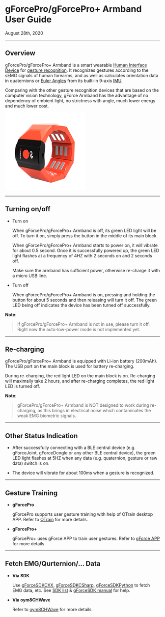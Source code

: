 
# gForcePro/gForcePro+ Armband User Guide

August 28th, 2020

***

## Overview

gForcePro/gForcePro+ Armband is a smart wearable [Human Interface Device][HID] for
[gesture recognition][GestureRecognition]. It recognizes gestures according
to the sEMG signals of human forearms, and as well as calculates orientation
data in quaternions or [Euler Angles][EulerAngles] from its built-in 9-axis [IMU][IMU].

Comparing with the other gesture recognition devices that are based on
the computer vision technology, gForce Armband has the advantage of no
dependency of embient light, no strictness with angle, much lower energy
and much lower cost.

![gForcePro/gForcePro+ Armband](./imgs/Armband.png)

***

## Turning on/off

- Turn on

    When gForcePro/gForcePro+ Armband is off, its green LED light will be off. To turn
    it on, simply press the button in the middle of its main block.

    When gForcePro/gForcePro+ Armband starts to power on, it will vibrate for about 0.5
    second. Once it is successfully powered up, the green LED light flashes
    at a frequency of 4HZ with 2 seconds on and 2 seconds off.

    Make sure the armband has sufficient power, otherwise re-charge it with
    a micro USB line.

- Turn off

    When gForcePro/gForcePro+ Armband is on, pressing and holding the button for about 5
    seconds and then releasing will turn it off. The green LED being off
    indicates the device has been turned off successfully.

**Note**:
> If gForcePro/gForcePro+ Armband is not in use, please turn it off. Right now the
> auto-low-power mode is not implemented yet.

***

## Re-charging

gForcePro/gForcePro+ Armband is equipped with Li-ion battery (200mAh). The USB port on
the main block is used for battery re-charging.

During re-charging, the red light LED on the main block is on. Re-charging will maximally take 2 hours, and after re-charging completes, the red light LED is turned off.

**Note**:
>gForcePro/gForcePro+ Armband is NOT designed to work during re-charging, as this brings in
>electrical noise which contaminates the weak EMG biometric signals.

***

## Other Status Indication

- After successfully connecting with a BLE central device (e.g. gForceJoint,
  gForceDongle or any other BLE central device), the green LED light flashes
  at 5HZ when any data (e.g. quaternion, gesture or raw data) switch is on.

- The device will vibrate for about 100ms when a gesture is recognized.

***

## Gesture Training

* **gForcePro**
  
    gForcePro supports user gesture training with help of OTrain desktop APP.
    Refer to [OTrain](../APPs/OTrain.md) for more details.

* **gForcePro+**
  
    gForcePro+ uses gForce APP to train user gestures.
    Refer to [gForce APP](../APPs/gForceApp.md) for more details.

***

## Fetch EMG/Qurternion/... Data

* **Via SDK**
  
    Use [gForceSDKCXX](https://github.com/oymotion/gForceSDKCXX), [gForceSDKCSharp](https://github.com/oymotion/gForceSDKCSharp), [gForceSDKPython](https://github.com/oymotion/gForceSDKPython) to fetch EMG data, etc.
    See [SDK list](../gForceSDK/SDKList.md) & [gForceSDK manual](../gForceSDK/gForceSDK.md) for help.

* **Via oym8CHWave**
  
    Refer to [oym8CHWave](../APPs/oym8CHWave.md) for more details.

[HID]: https://en.wikipedia.org/wiki/Human_interface_device
[GestureRecognition]: https://en.wikipedia.org/wiki/Gesture_recognition
[EulerAngles]: https://en.wikipedia.org/wiki/Euler_angles
[IMU]: https://en.wikipedia.org/wiki/Inertial_measurement_unit
